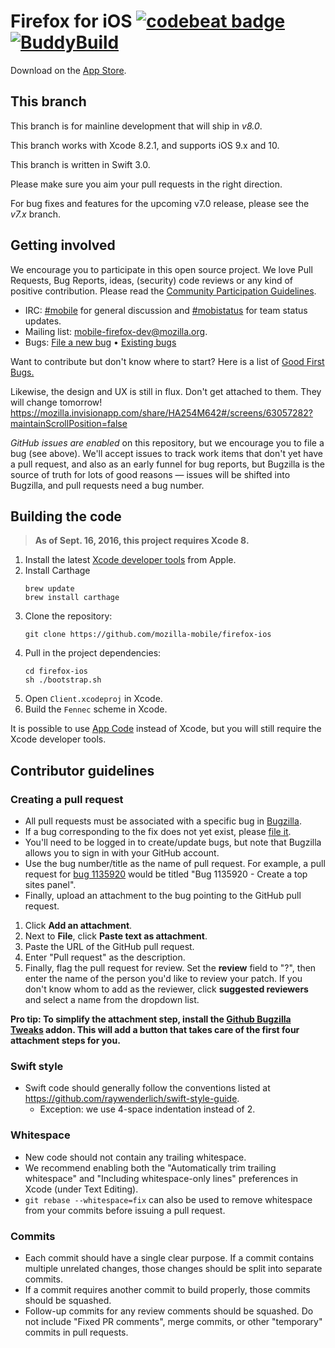 Firefox for iOS [![codebeat badge](https://codebeat.co/badges/67e58b6d-bc89-4f22-ba8f-7668a9c15c5a)](https://codebeat.co/projects/github-com-mozilla-firefox-ios) [![BuddyBuild](https://dashboard.buddybuild.com/api/statusImage?appID=57bf25c0f096bc01001e21e0&branch=master&build=latest)](https://dashboard.buddybuild.com/apps/57bf25c0f096bc01001e21e0/build/latest)
===============

Download on the [App Store](https://itunes.apple.com/app/firefox-web-browser/id989804926).

This branch
-----------

This branch is for mainline development that will ship in *v8.0*.

This branch works with Xcode 8.2.1, and supports iOS 9.x and 10.

This branch is written in Swift 3.0.

Please make sure you aim your pull requests in the right direction.

For bug fixes and features for the upcoming v7.0 release, please see the *v7.x* branch.

Getting involved
----------------

We encourage you to participate in this open source project. We love Pull Requests, Bug Reports, ideas, (security) code reviews or any kind of positive contribution. Please read the [Community Participation Guidelines](https://www.mozilla.org/en-US/about/governance/policies/participation/).

* IRC:            [#mobile](https://wiki.mozilla.org/IRC) for general discussion and [#mobistatus](https://wiki.mozilla.org/IRC) for team status updates.
* Mailing list:   [mobile-firefox-dev@mozilla.org](https://mail.mozilla.org/listinfo/mobile-firefox-dev).
* Bugs:           [File a new bug](https://bugzilla.mozilla.org/enter_bug.cgi?bug_file_loc=http%3A%2F%2F&bug_ignored=0&op_sys=iOS%20&product=Firefox%20for%20iOS&rep_platform=All) • [Existing bugs](https://bugzilla.mozilla.org/describecomponents.cgi?product=Firefox%20for%20iOS) 

Want to contribute but don't know where to start? Here is a list of [Good First Bugs.](http://www.joshmatthews.net/bugsahoy/?mobileios=1&simple=1)

Likewise, the design and UX is still in flux. Don't get attached to them. They will change tomorrow!
https://mozilla.invisionapp.com/share/HA254M642#/screens/63057282?maintainScrollPosition=false

*GitHub issues are enabled* on this repository, but we encourage you to file a bug (see above). We'll accept issues to track work items that don't yet have a pull request, and also as an early funnel for bug reports, but Bugzilla is the source of truth for lots of good reasons — issues will be shifted into Bugzilla, and pull requests need a bug number.

Building the code
-----------------

> __As of Sept. 16, 2016, this project requires Xcode 8.__

1. Install the latest [Xcode developer tools](https://developer.apple.com/xcode/downloads/) from Apple.
1. Install Carthage
    ```shell
    brew update
    brew install carthage
    ```
1. Clone the repository:
    ```shell
    git clone https://github.com/mozilla-mobile/firefox-ios
    ```
1. Pull in the project dependencies:
    ```shell
    cd firefox-ios
    sh ./bootstrap.sh
    ```
1. Open `Client.xcodeproj` in Xcode.
1. Build the `Fennec` scheme in Xcode.

It is possible to use [App Code](https://www.jetbrains.com/objc/download/) instead of Xcode, but you will still require the Xcode developer tools.

## Contributor guidelines

### Creating a pull request
* All pull requests must be associated with a specific bug in [Bugzilla](https://bugzilla.mozilla.org/).
 * If a bug corresponding to the fix does not yet exist, please [file it](https://bugzilla.mozilla.org/enter_bug.cgi?op_sys=iOS&product=Firefox%20for%20iOS&rep_platform=All).
 * You'll need to be logged in to create/update bugs, but note that Bugzilla allows you to sign in with your GitHub account.
* Use the bug number/title as the name of pull request. For example, a pull request for [bug 1135920](https://bugzilla.mozilla.org/show_bug.cgi?id=1135920) would be titled "Bug 1135920 - Create a top sites panel".
* Finally, upload an attachment to the bug pointing to the GitHub pull request.
 1. Click <b>Add an attachment</b>.
 2. Next to <b>File</b>, click <b>Paste text as attachment</b>.
 3. Paste the URL of the GitHub pull request.
 4. Enter "Pull request" as the description.
 5. Finally, flag the pull request for review. Set the <b>review</b> field to "?", then enter the name of the person you'd like to review your patch. If you don't know whom to add as the reviewer, click <b>suggested reviewers</b> and select a name from the dropdown list.

<b>Pro tip: To simplify the attachment step, install the [Github Bugzilla Tweaks](https://github.com/autonome/Github-Bugzilla-Tweaks) addon. This will add a button that takes care of the first four attachment steps for you.</b>

### Swift style
* Swift code should generally follow the conventions listed at https://github.com/raywenderlich/swift-style-guide.
  * Exception: we use 4-space indentation instead of 2.

### Whitespace
* New code should not contain any trailing whitespace.
* We recommend enabling both the "Automatically trim trailing whitespace" and "Including whitespace-only lines" preferences in Xcode (under Text Editing).
* <code>git rebase --whitespace=fix</code> can also be used to remove whitespace from your commits before issuing a pull request.

### Commits
* Each commit should have a single clear purpose. If a commit contains multiple unrelated changes, those changes should be split into separate commits.
* If a commit requires another commit to build properly, those commits should be squashed.
* Follow-up commits for any review comments should be squashed. Do not include "Fixed PR comments", merge commits, or other "temporary" commits in pull requests.
